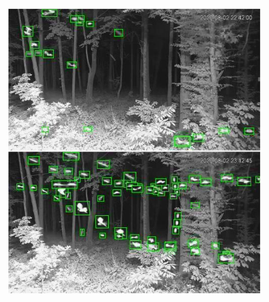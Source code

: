 ![20200802-224151-231156](in/20200802/20200802-224151-231156_0_.jpg)
![20200802-231201-234206](in/20200802/20200802-231201-234206_0_.jpg)
